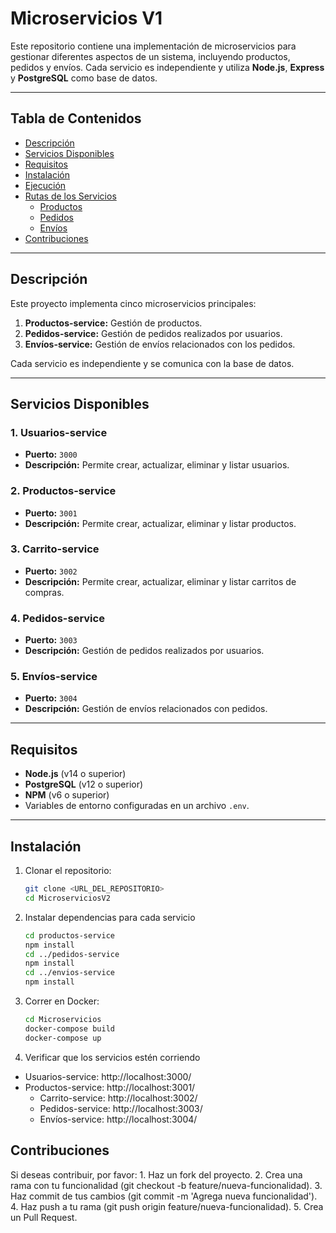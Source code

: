 # Microservicios V1

Este repositorio contiene una implementación de microservicios para gestionar diferentes aspectos de un sistema, incluyendo productos, pedidos y envíos. Cada servicio es independiente y utiliza **Node.js**, **Express** y **PostgreSQL** como base de datos.

---

## **Tabla de Contenidos**
- [Descripción](#descripción)
- [Servicios Disponibles](#servicios-disponibles)
- [Requisitos](#requisitos)
- [Instalación](#instalación)
- [Ejecución](#ejecución)
- [Rutas de los Servicios](#rutas-de-los-servicios)
  - [Productos](#productos-service)
  - [Pedidos](#pedidos-service)
  - [Envíos](#envíos-service)
- [Contribuciones](#contribuciones)

---

## **Descripción**

Este proyecto implementa cinco microservicios principales:
1. **Productos-service:** Gestión de productos.
2. **Pedidos-service:** Gestión de pedidos realizados por usuarios.
3. **Envíos-service:** Gestión de envíos relacionados con los pedidos.

Cada servicio es independiente y se comunica con la base de datos.

---

## **Servicios Disponibles**

### 1. **Usuarios-service**
- **Puerto:** `3000`
- **Descripción:** Permite crear, actualizar, eliminar y listar usuarios.

### 2. **Productos-service**
- **Puerto:** `3001`
- **Descripción:** Permite crear, actualizar, eliminar y listar productos.

### 3. **Carrito-service**
- **Puerto:** `3002`
- **Descripción:** Permite crear, actualizar, eliminar y listar carritos de compras.

### 4. **Pedidos-service**
- **Puerto:** `3003`
- **Descripción:** Gestión de pedidos realizados por usuarios.

### 5. **Envíos-service**
- **Puerto:** `3004`
- **Descripción:** Gestión de envíos relacionados con pedidos.

---

## **Requisitos**

- **Node.js** (v14 o superior)
- **PostgreSQL** (v12 o superior)
- **NPM** (v6 o superior)
- Variables de entorno configuradas en un archivo `.env`.

---

## **Instalación**

1. Clonar el repositorio:
   ```bash
   git clone <URL_DEL_REPOSITORIO>
   cd MicroserviciosV2
   ```
2. Instalar dependencias para cada servicio
   ```bash
   cd productos-service
   npm install
   cd ../pedidos-service
   npm install
   cd ../envios-service
   npm install
   ```
3. Correr en Docker:
   ```bash
   cd Microservicios
   docker-compose build
   docker-compose up
   ```
4. Verificar que los servicios estén corriendo
  - Usuarios-service: http://localhost:3000/
  - Productos-service: http://localhost:3001/
	- Carrito-service: http://localhost:3002/
	-	Pedidos-service: http://localhost:3003/
	-	Envíos-service: http://localhost:3004/

## Contribuciones
Si deseas contribuir, por favor:
	1.	Haz un fork del proyecto.
	2.	Crea una rama con tu funcionalidad (git checkout -b feature/nueva-funcionalidad).
	3.	Haz commit de tus cambios (git commit -m 'Agrega nueva funcionalidad').
	4.	Haz push a tu rama (git push origin feature/nueva-funcionalidad).
	5.	Crea un Pull Request.


   
